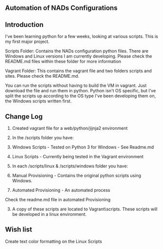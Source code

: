 Automation of NADs Configurations
---------------------------------

Introduction
------------

I've been learning python for a few weeks, looking at various scripts. This is my first major project.

Scripts Folder: Contains the NADs configuration python files. There are Windows and Linux versions I am currently developing.
Please check the README.md files within these folder for more information

Vagrant Folder: This contains the vagrant file and two folders scripts and sites. Please check the README.md.

You can run the scripts without having to build the VM in vagrant. Just download the file and run them in python.
Python isn't OS specific, but I've split the scripts up according to the OS type I've been developing them on, the Windows scripts written first.

Change Log
----------

1. Created vagrant file for a web/python/jijnja2 environment

2. In the /scripts folder you have:

  1. Windows Scripts - Tested on Python 3 for Windows - See Readme.md
  2. Linux Scripts - Currently being tested in the Vagrant environment


3. In each /scripts/linux & /scripts/windows folder you have:

 1. Manual Provisioning - Contains the original python scripts using Windows.

 2. Automated Provisioning - An automated process

 Check the readme.md file in automated Provisioning

 3. A copy of these scripts are located to Vagrant\scripts. These scripts will be developed in a linux environment.

Wish list
---------
Create text color formatting on the Linux Scripts
